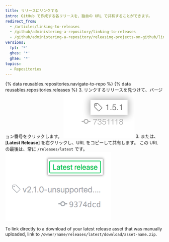 ```yaml
---
title: リリースにリンクする
intro: GitHub で作成する各リリースを、独自の URL で共有することができます。
redirect_from:
  - /articles/linking-to-releases
  - /github/administering-a-repository/linking-to-releases
  - /github/administering-a-repository/releasing-projects-on-github/linking-to-releases
versions:
  fpt: '*'
  ghes: '*'
  ghae: '*'
topics:
  - Repositories
---
```


{% data reusables.repositories.navigate-to-repo %}
{% data reusables.repositories.releases %}
3. リンクするリリースを見つけて、バージョン番号をクリックします。 ![リリース タグ情報](/assets/images/help/releases/release_tag_name.png)
3. または、[**Latest Release**] を右クリックし、URL をコピーして共有します。 この URL の最後は、常に `/releases/latest` です。 ![[Latest release] タグ](/assets/images/help/releases/release_latest_release_tag.png)

To link directly to a download of your latest release asset that was manually uploaded, link to `/owner/name/releases/latest/download/asset-name.zip`.
